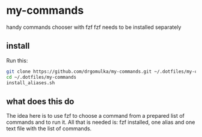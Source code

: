 # my-commands
handy commands chooser with fzf
fzf needs to be installed separately


## install

Run this:

```sh
git clone https://github.com/drgomulka/my-commands.git ~/.dotfiles/my-commands
cd ~/.dotfiles/my-commands
install_aliases.sh
```
## what does this do

The idea here is to use fzf to choose a command from a prepared list of commands and to run it. All that is needed is: fzf installed, one alias and one text file with the list of commands. 
